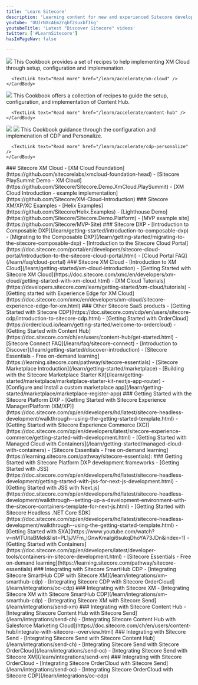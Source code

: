 ```yaml
---
title: 'Learn Sitecore'
description: 'Learning content for new and experienced Sitecore developers'
youtube: 'UUJrNXcAEmZrqbf2suxbfIkg'
youtubeTitle: 'Latest "Discover Sitecore" videos'
twitter: ['#LearnSitecore']
hasInPageNav: false

---
```


<Promo
  title="Sitecore Learning"
  description="Looking for official Sitecore learning courses? Gain the skills to get the most from your Sitecore solution by enrolling in the Sitecore Learning program"
  imageSource="https://mss-p-006-delivery.sitecorecontenthub.cloud/api/public/content/917fcaecd6364405a0ee576215e95a98?v=562bad4f"
  linkText="Start learning now"
  linkHref="https://learning.sitecore.com" isImageLeft={false}
/>

<Group title="Sitecore Accelerate" description="Sitecore Accelerate equips teams with the knowledge, resources, tools, and best practices to implement composable DXP products and unlock the full potential of a SaaS-based future" columns="3">
  <Card size="md">
    <CardHeader>
      <img src="https://delivery-sitecore.sitecorecontenthub.cloud/api/public/content/logo-xm_cloud?w=1920&q=75" />
    </CardHeader>
    <CardBody>
      This Cookbook provides a set of recipes to help implementing XM Cloud through setup, configuration and implemenation.

      <TextLink text="Read more" href="/learn/accelerate/xm-cloud" />
    </CardBody>
  </Card>
  <Card size="md">
    <CardHeader>
      <img src="https://delivery-sitecore.sitecorecontenthub.cloud/api/public/content/logo-content_hub?w=1920&q=75" />
    </CardHeader>
    <CardBody>
      This Cookbook offers a collection of recipes to guide the setup, configuration, and implementation of Content Hub.
    
      <TextLink text="Read more" href="/learn/accelerate/content-hub" />
    </CardBody>
  </Card>
  <Card size="md">
    <CardHeader>
      <HStack><img src="https://delivery-sitecore.sitecorecontenthub.cloud/api/public/content/logo-cdp?w=1920&q=75" />
      <img src="https://delivery-sitecore.sitecorecontenthub.cloud/api/public/content/logo-personalize?w=1920&q=75" />
      </HStack>
    </CardHeader>
    <CardBody>
      This Cookbook guidance through the configuration and implemenation of CDP and Personalize.
    
      <TextLink text="Read more" href="/learn/accelerate/cdp-personalize" />
    </CardBody>
  </Card>
</Group>

<Group title="Open Source starter kits & examples" description="Do you want to quickly see how something can be done? These starter kits and examples will let you dig into the code and see how to use the APIs.">
  <GroupItem>
    ### Sitecore XM Cloud
    - [XM Cloud Foundation](https://github.com/sitecorelabs/xmcloud-foundation-head)
    - [Sitecore PlaySummit Demo - XM Cloud](https://github.com/Sitecore/Sitecore.Demo.XmCloud.PlaySummit)
    - [XM Cloud Introduction - example implementation](https://github.com/Sitecore/XM-Cloud-Introduction)
  </GroupItem>
  <GroupItem>
    ### Sitecore XM/XP/XC Examples
    - [Helix Examples](https://github.com/Sitecore/Helix.Examples)
    - [Lighthouse Demo](https://github.com/Sitecore/Sitecore.Demo.Platform)
    - [MVP example site](https://github.com/Sitecore/MVP-Site)
  </GroupItem>
</Group>

<Group title="Getting started with Sitecore DXP" description="Get the hang of Sitecore SaaS products with these beginner-friendly tutorials, walkthroughs, and samples.">
  <GroupItem>
    ### Sitecore DXP
    - [Introduction to Composable DXP](/learn/getting-started/introduction-to-composable-dxp)
    - [Migrating to the Composable DXP](/learn/getting-started/migrating-to-the-sitecore-composable-dxp)
    - [Introduction to the Sitecore Cloud Portal](https://doc.sitecore.com/portal/en/developers/sitecore-cloud-portal/introduction-to-the-sitecore-cloud-portal.html)
    - [Cloud Portal FAQ](/learn/faq/cloud-portal)
  </GroupItem>
  <GroupItem>
    ### Sitecore XM Cloud
    - [Introduction to XM Cloud](/learn/getting-started/xm-cloud-introduction)
    - [Getting Started with Sitecore XM Cloud](https://doc.sitecore.com/xmc/en/developers/xm-cloud/getting-started-with-xm-cloud.html)
    - [XM Cloud Tutorials](https://developers.sitecore.com/learn/getting-started/xm-cloud/tutorials)
    - [Getting started with Experience Edge for XM Cloud](https://doc.sitecore.com/xmc/en/developers/xm-cloud/sitecore-experience-edge-for-xm.html)
  </GroupItem>
  <GroupItem>
    ### Other Sitecore SaaS products
    - [Getting Started with Sitecore CDP](https://doc.sitecore.com/cdp/en/users/sitecore-cdp/introduction-to-sitecore-cdp.html)
    - [Getting Started with OrderCloud](https://ordercloud.io/learn/getting-started/welcome-to-ordercloud)
    - [Getting Started with Content Hub](https://doc.sitecore.com/ch/en/users/content-hub/get-started.html)
  </GroupItem>
  <GroupItem>
    - [Sitecore Connect FAQ](/learn/faq/sitecore-connect)
    - [Introduction to Discover](/learn/getting-started/discover-introduction)
    - [Sitecore Essentials - Free on-demand learning](https://learning.sitecore.com/pathway/sitecore-essentials)
  </GroupItem>
  <GroupItem>
    - [Sitecore Marketplace Introduction](/learn/getting-started/marketplace)
    - [Building with the Sitecore Marketplace Starter Kit](/learn/getting-started/marketplace/marketplace-starter-kit-nextjs-app-router)
    - [Configure and Install a custom marketplace app](/learn/getting-started/marketplace/marketplace-register-app)
  </GroupItem>
</Group>

<Group title="Getting started with Sitecore Platform DXP" description="Get the hang of the traditional Sitecore XM/XP/XC platform with these beginner-friendly tutorials, walkthroughs, and samples.">
  <GroupItem>
    ### Getting Started with the Sitecore Platform DXP
    - [Getting Started with Sitecore Experience Manager/Platform (XM/XP)](https://doc.sitecore.com/xp/en/developers/hd/latest/sitecore-headless-development/walkthrough--using-the-getting-started-template.html)
    - [Getting Started with Sitecore Experience Commerce (XC)](https://doc.sitecore.com/xp/en/developers/latest/sitecore-experience-commerce/getting-started-with-development.html)
    - [Getting Started with Managed Cloud with Containers](/learn/getting-started/managed-cloud-with-containers)
    - [Sitecore Essentials - Free on-demand learning](https://learning.sitecore.com/pathway/sitecore-essentials):
  </GroupItem>
  <GroupItem>
    ### Getting Started with Sitecore Platform DXP development frameworks
    - [Getting Started with JSS](https://doc.sitecore.com/xp/en/developers/hd/latest/sitecore-headless-development/getting-started-with-jss-for-next-js-development.html)
    - [Getting Started with JSS with Next.js](https://doc.sitecore.com/xp/en/developers/hd/latest/sitecore-headless-development/walkthrough--setting-up-a-development-environment-with-the-sitecore-containers-template-for-next-js.html)
    - [Getting Started with Sitecore Headless .NET Core SDK](https://doc.sitecore.com/xp/en/developers/hd/latest/sitecore-headless-development/walkthrough--using-the-getting-started-template.html)
    - [Getting Started with SXA](https://www.youtube.com/watch?v=nMTUitaBMek&list=PL1jJVFm_lGnwKmalgi6sukqDhoYA73JDn&index=1)
    - [Getting Started with Containers](https://doc.sitecore.com/xp/en/developers/latest/developer-tools/containers-in-sitecore-development.html)
    - [Sitecore Essentials - Free on-demand learning](https://learning.sitecore.com/pathway/sitecore-essentials)
  </GroupItem>
</Group>

<Group title="Integration Examples" description="Do you want to see how you can integrate the different Sitecore products today? These integration guides will get you started leveraging the power of multiple products.">
  <GroupItem>
    ### Integrating with Sitecore SmartHub CDP
    - [Integrating Sitecore SmartHub CDP with Sitecore XM](/learn/integrations/xm-smarthub-cdp)
    - [Integrating Sitecore CDP with Sitecore OrderCloud](/learn/integrations/oc-cdp)
  </GroupItem>
  <GroupItem>
    ### Integrating with Sitecore XM
    - [Integrating Sitecore XM with Sitecore SmartHub CDP](/learn/integrations/xm-smarthub-cdp)
    - [Integrating Sitecore XM with Sitecore Send](/learn/integrations/send-xm)
  </GroupItem>
  <GroupItem>
    ### Integrating with Sitecore Content Hub
    - [Integrating Sitecore Content Hub with Sitecore Send](/learn/integrations/send-ch)
    - [Integrating Sitecore Content Hub with Salesforce Marketing Cloud](https://doc.sitecore.com/ch/en/users/content-hub/integrate-with-sitecore--overview.html)
  </GroupItem>
  <GroupItem>
    ### Integrating with Sitecore Send
    - [Integrating Sitecore Send with Sitecore Content Hub](/learn/integrations/send-ch)
    - [Integrating Sitecore Send with Sitecore OrderCloud](/learn/integrations/send-oc)
    - [Integrating Sitecore Send with Sitecore XM](/learn/integrations/send-xm)
  </GroupItem>
  <GroupItem>
    ### Integrating with Sitecore OrderCloud
    - [Integrating Sitecore OrderCloud with Sitecore Send](/learn/integrations/send-oc)
    - [Integrating Sitecore OrderCloud with Sitecore CDP](/learn/integrations/oc-cdp)
  </GroupItem>    
</Group>
